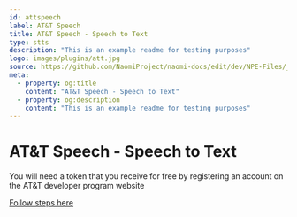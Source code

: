 ```yaml
---
id: attspeech
label: AT&T Speech
title: AT&T Speech - Speech to Text
type: stts
description: "This is an example readme for testing purposes"
logo: images/plugins/att.jpg
source: https://github.com/NaomiProject/naomi-docs/edit/dev/NPE-Files/_plugins_stts/ATTSpeech/readme.md
meta:
  - property: og:title
    content: "AT&T Speech - Speech to Text"
  - property: og:description
    content: "This is an example readme for testing purposes"
---
```


# AT&T Speech - Speech to Text

<PluginLogo/>

You will need a token that you receive for free by registering an account on the AT&T developer program website

[Follow steps here](https://developer.att.com/blog/at-amp-t-text-to-speech-and-speech-to-text-api-tutorial)


<EditPageLink/>
